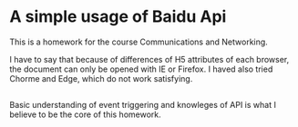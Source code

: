 # A simple usage of Baidu Api 

This is a homework for the course Communications and Networking.

I have to say that because of differences of H5 attributes of each browser, the document can only be opened with IE or Firefox. I haved also tried Chorme and Edge, which do not work satisfying. 

## 
Basic understanding of event triggering and knowleges of API is what I believe to be the core of this homework. 

